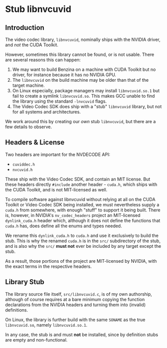 # Stub libnvcuvid

## Introduction

The video codec library, `libnvcuvid`, nominally ships with the NVIDIA driver,
and _not_ the CUDA Toolkit.

However, sometimes this library cannot be found, or is not usable. There are
several reasons this can happen:

1) We may want to build Benzina on a machine with CUDA Toolkit but no driver,
   for instance because it has no NVIDIA GPU.
2) The `libnvcuvid` on the build machine may be older than that of the target
   machine.
3) On Linux especially, package managers may install `libnvcuvid.so.1` but fail
   to create a symlink `libnvcuvid.so`. This makes GCC unable to find the
   library using the standard `-lnvcuvid` flags.
4) The Video Codec SDK does ship with a "stub" `libnvcuvid` library, but not
   for all systems and architectures.

We work around this by creating our *own* stub `libnvcuvid`, but there are a few
details to observe.

## Headers & License

Two headers are important for the NVDECODE API:

- `cuviddec.h`
- `nvcuvid.h`

These ship with the Video Codec SDK, and contain an MIT license. But these
headers directly `#include` another header - `cuda.h`, which ships with the
CUDA Toolkit, and is not MIT-licensed as well.

To compile software against libnvcuvid without relying at all on the CUDA
Toolkit or Video Codec SDK being installed, we must nevertheless supply a
`cuda.h` from somewhere, with enough "stuff" to support it being built.
There is, however, in NVIDIA's `nv_codec_headers` project an MIT-licensed
`dynlink_cuda.h` header which, although it does not define the functions
that `cuda.h` has, does define all the enums and types needed.

We rename this `dynlink_cuda.h` to `cuda.h` and use it exclusively to
build the stub. This is why the renamed `cuda.h` is in the `src/`
subdirectory of the stub, and is also why the `src/` **must not** ever be
included by any target except the stub.

As a result, those portions of the project are MIT-licensed by NVIDIA, with the
exact terms in the respective headers.

## Library Stub

The library source file itself, `src/libnvcuvid.c`, is of my own authorship,
although of course requires at a bare minimum copying the function
declarations from the NVIDIA headers and turning them into (invalid)
definitions.

On Linux, the library is further build with the same `SONAME` as the true
`libnvcuvid.so`, namely `libnvcuvid.so.1`.

In any case, the stub is and must **not** be installed, since by definition
stubs are empty and non-functional.

